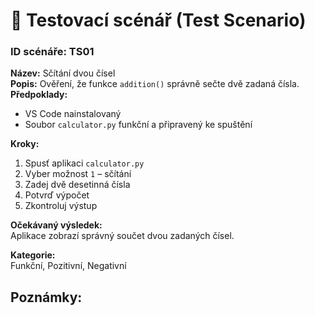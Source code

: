 # 🧭 Testovací scénář (Test Scenario)

### **ID scénáře:** TS01 <a name="ts01"></a> 
**Název:** Sčítání dvou čísel  
**Popis:** Ověření, že funkce `addition()` správně sečte dvě zadaná čísla.  
**Předpoklady:**  
- VS Code nainstalovaný  
- Soubor `calculator.py` funkční a připravený ke spuštění  

**Kroky:**  
1. Spusť aplikaci `calculator.py`  
2. Vyber možnost `1` – sčítání  
3. Zadej dvě desetinná čísla  
4. Potvrď výpočet  
5. Zkontroluj výstup  

**Očekávaný výsledek:**  
Aplikace zobrazí správný součet dvou zadaných čísel.

**Kategorie:**  
Funkční, Pozitivní, Negativní  

**Poznámky:**  
-